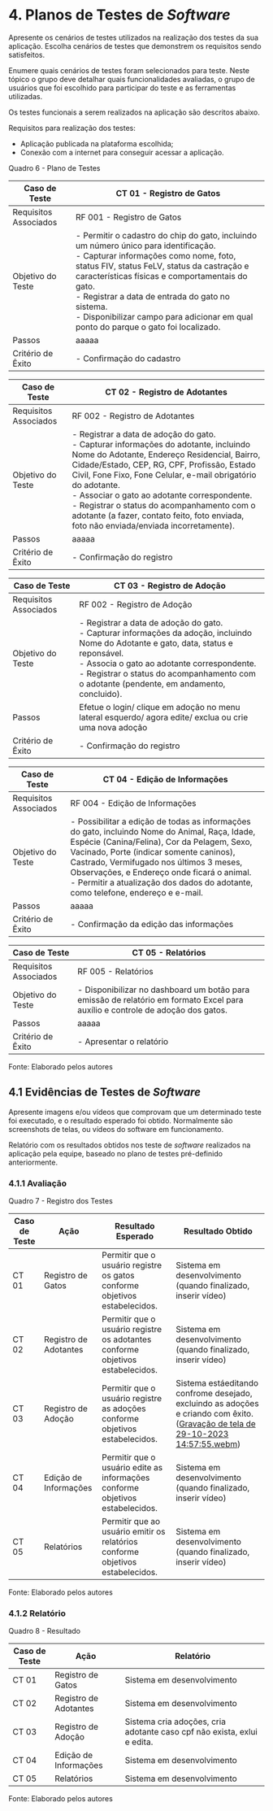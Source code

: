 # 4. Planos de Testes de _Software_

Apresente os cenários de testes utilizados na realização dos testes da sua aplicação. Escolha cenários de testes que demonstrem os requisitos sendo satisfeitos.

Enumere quais cenários de testes foram selecionados para teste. Neste tópico o grupo deve detalhar quais funcionalidades avaliadas, o grupo de usuários que foi escolhido para participar do teste e as ferramentas utilizadas.

Os testes funcionais a serem realizados na aplicação são descritos abaixo.

Requisitos para realização dos testes:
- Aplicação publicada na plataforma escolhida;
- Conexão com a internet para conseguir acessar a aplicação.

Quadro 6 - Plano de Testes

| Caso de Teste         | CT 01 - Registro de Gatos |
|-----------------------|-------|
| Requisitos Associados | RF 001 - Registro de Gatos |
| Objetivo do Teste     | - Permitir o cadastro do chip do gato, incluindo um número único para identificação. <br> - Capturar informações como nome, foto, status FIV, status FeLV, status da castração e características físicas e comportamentais do gato. <br> - Registrar a data de entrada do gato no sistema. <br> - Disponibilizar campo para adicionar em qual ponto do parque o gato foi localizado. |
| Passos                | aaaaa |
| Critério de Êxito     | - Confirmação do cadastro |

| Caso de Teste         | CT 02 - Registro de Adotantes |
|-----------------------|-------|
| Requisitos Associados | RF 002 - Registro de Adotantes |
| Objetivo do Teste     | - Registrar a data de adoção do gato. <br> - Capturar informações do adotante, incluindo Nome do Adotante, Endereço Residencial, Bairro, Cidade/Estado, CEP, RG, CPF, Profissão, Estado Civil, Fone Fixo, Fone Celular, e-mail obrigatório do adotante. <br> - Associar o gato ao adotante correspondente. <br> - Registrar o status do acompanhamento com o adotante (a fazer, contato feito, foto enviada, foto não enviada/enviada incorretamente). |
| Passos                | aaaaa |
| Critério de Êxito     | - Confirmação do registro 

| Caso de Teste         | CT 03 - Registro de Adoção |
|-----------------------|-------|
| Requisitos Associados | RF 002 - Registro de Adoção |
| Objetivo do Teste     | - Registrar a data de adoção do gato. <br> - Capturar informações da adoção, incluindo Nome do Adotante e gato, data, status e reponsável. <br> - Associa o gato ao adotante correspondente. <br> - Registrar o status do acompanhamento com o adotante (pendente, em andamento, concluido). |
| Passos                |Efetue o login/ clique em adoção no menu lateral esquerdo/ agora edite/ exclua ou crie uma nova adoção |
| Critério de Êxito     | - Confirmação do registro |

| Caso de Teste         | CT 04 - Edição de Informações |
|-----------------------|-------|
| Requisitos Associados | RF 004 - Edição de Informações |
| Objetivo do Teste     | - Possibilitar a edição de todas as informações do gato, incluindo Nome do Animal, Raça, Idade, Espécie (Canina/Felina), Cor da Pelagem, Sexo, Vacinado, Porte (indicar somente caninos), Castrado, Vermifugado nos últimos 3 meses, Observações, e Endereço onde ficará o animal. <br> - Permitir a atualização dos dados do adotante, como telefone, endereço e e-mail. |
| Passos                | aaaaa |
| Critério de Êxito     | - Confirmação da edição das informações |

| Caso de Teste         | CT 05 - Relatórios |
|-----------------------|-------|
| Requisitos Associados | RF 005 - Relatórios |
| Objetivo do Teste     | - Disponibilizar no dashboard um botão para emissão de relatório em formato Excel para auxílio e controle de adoção dos gatos. |
| Passos                | aaaaa |
| Critério de Êxito     | - Apresentar o relatório |

Fonte: Elaborado pelos autores

 
## 4.1 Evidências de Testes de _Software_

Apresente imagens e/ou vídeos que comprovam que um determinado teste foi executado, e o resultado esperado foi obtido. Normalmente são screenshots de telas, ou vídeos do software em funcionamento.

Relatório com os resultados obtidos nos teste de _software_ realizados na aplicação pela equipe, baseado no plano de testes pré-definido anteriormente.

### 4.1.1 Avaliação

Quadro 7 - Registro dos Testes

| Caso de Teste | Ação                  | Resultado Esperado | Resultado Obtido |
|---------------|-----------------------|--------------------|------------------|
| CT 01         | Registro de Gatos     | Permitir que o usuário registre os gatos conforme objetivos estabelecidos. | Sistema em desenvolvimento (quando finalizado, inserir vídeo) |
| CT 02         | Registro de Adotantes    | Permitir que o usuário registre os adotantes conforme objetivos estabelecidos. | Sistema em desenvolvimento (quando finalizado, inserir vídeo) |
| CT 03         | Registro de Adoção    | Permitir que o usuário registre as adoções conforme objetivos estabelecidos. | Sistema estáeditando confrome desejado, excluindo as adoções e criando com êxito. ([Gravação de tela de 29-10-2023 14:57:55.webm](https://github.com/ICEI-PUC-Minas-PMV-ADS/CatConnect/assets/75712250/04f01423-1ffc-4273-9c2c-ef7da3e75e73)) |
| CT 04         | Edição de Informações | Permitir que o usuário edite as informações conforme objetivos estabelecidos. | Sistema em desenvolvimento (quando finalizado, inserir vídeo) |
| CT 05         | Relatórios            | Permitir que ao usuário emitir os relatórios conforme objetivos estabelecidos. | Sistema em desenvolvimento (quando finalizado, inserir vídeo) |

Fonte: Elaborado pelos autores


### 4.1.2 Relatório

Quadro 8 - Resultado

| Caso de Teste | Ação                  | Relatório                  |
|---------------|-----------------------|----------------------------|
| CT 01         | Registro de Gatos     | Sistema em desenvolvimento |
| CT 02         | Registro de Adotantes   | Sistema em desenvolvimento |
| CT 03         | Registro de Adoção | Sistema cria adoções, cria adotante caso cpf não exista, exlui e edita. |
| CT 04         | Edição de Informações | Sistema em desenvolvimento |
| CT 05         | Relatórios            | Sistema em desenvolvimento |

Fonte: Elaborado pelos autores
